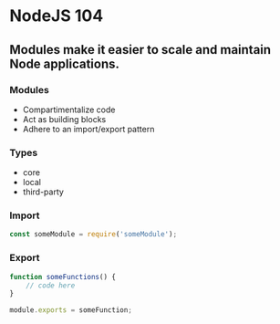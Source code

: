 # NodeJS 104

## Modules make it easier to scale and maintain Node applications.

### Modules

- Compartimentalize code
- Act as building blocks
- Adhere to an import/export pattern

### Types

- core
- local
- third-party

### Import

```javascript
const someModule = require('someModule');
```

### Export

```javascript
function someFunctions() {
    // code here
}

module.exports = someFunction;
```
